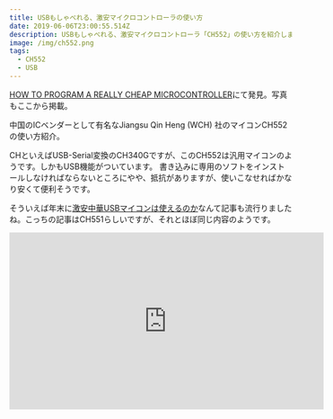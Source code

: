 ```yaml
---
title: USBもしゃべれる、激安マイクロコントローラの使い方
date: 2019-06-06T23:00:55.514Z
description: USBもしゃべれる、激安マイクロコントローラ「CH552」の使い方を紹介します。
image: /img/ch552.png
tags:
  - CH552
  - USB
---
```

[HOW TO PROGRAM A REALLY CHEAP MICROCONTROLLER](https://hackaday.com/2019/02/17/how-to-program-a-really-cheap-microcontroller/)にて発見。写真もここから掲載。

中国のICベンダーとして有名なJiangsu Qin Heng (WCH) 社のマイコンCH552の使い方紹介。

CHといえばUSB-Serial変換のCH340Gですが、このCH552は汎用マイコンのようです。しかもUSB機能がついています。
書き込みに専用のソフトをインストールしなければならないところにやや、抵抗がありますが、使いこなせればかなり安くて便利そうです。

そういえば年末に[激安中華USBマイコンは使えるのか](https://tech-blog.cerevo.com/archives/6068/)なんて記事も流行りましたね。こっちの記事はCH551らしいですが、それとほぼ同じ内容のようです。

<iframe width="560" height="315" src="https://www.youtube.com/embed/IDCQNa2ywiM" frameborder="0" allow="accelerometer; autoplay; encrypted-media; gyroscope; picture-in-picture" allowfullscreen></iframe>

